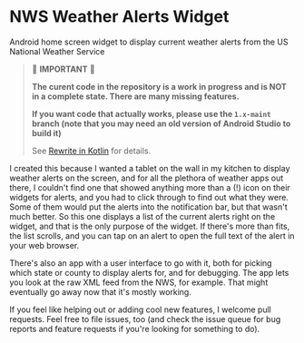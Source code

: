NWS Weather Alerts Widget
=========================

Android home screen widget to display current weather alerts from the US National Weather Service

> &#x1F534; **IMPORTANT** &#x1F534;
>
> **The curent code in the repository is a work in progress and is NOT in a complete state. There are many missing features.**
>
> **If you want code that actually works, please use the `1.x-maint` branch (note that you may need an old version of Android Studio to build it)**
>
> See [Rewrite in Kotlin](https://github.com/justdave/nwsweatheralertswidget/projects) for details.

I created this because I wanted a tablet on the wall in my kitchen to display weather alerts on the screen, and for all the plethora of weather apps out there, I couldn't find one that showed anything more than a (!) icon on their widgets for alerts, and you had to click through to find out what they were.  Some of them would put the alerts into the notification bar, but that wasn't much better.  So this one displays a list of the current alerts right on the widget, and that is the only purpose of the widget. If there's more than fits, the list scrolls, and you can tap on an alert to open the full text of the alert in your web browser.

There's also an app with a user interface to go with it, both for picking which state or county to display alerts for, and for debugging.  The app lets you look at the raw XML feed from the NWS, for example.  That might eventually go away now that it's mostly working.

If you feel like helping out or adding cool new features, I welcome pull requests.  Feel free to file issues, too (and check the issue queue for bug reports and feature requests if you're looking for something to do).
